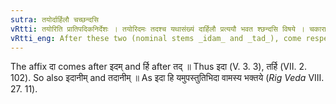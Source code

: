 ```yaml
---
sutra: तयोर्दार्हिलौ चच्छन्दसि
vRtti: तयोरिति प्रातिपदिकनिर्देशः । तयोरिदमः तदश्च यथासंख्यं दार्हिलौ प्रत्ययौ भवत श्छन्दसि विषये । चकाराद्यथाप्राप्तं च ॥
vRtti_eng: After these two (nominal stems _idam_ and _tad_), come respectively the affixes _da_ and _rhil_, in the _Chhandas_, and also the other affixes.
---
```

The affix दा comes after इदम् and र्हि after तद् ॥ Thus इदा (V. 3. 3), तर्हि (VII. 2. 102). So also इदानीम् and तदानीम् ॥ As इदा हि यमुपस्तुतिभिदा वामस्य भक्तये (_Rig_ _Veda_ VIII. 27. 11).
